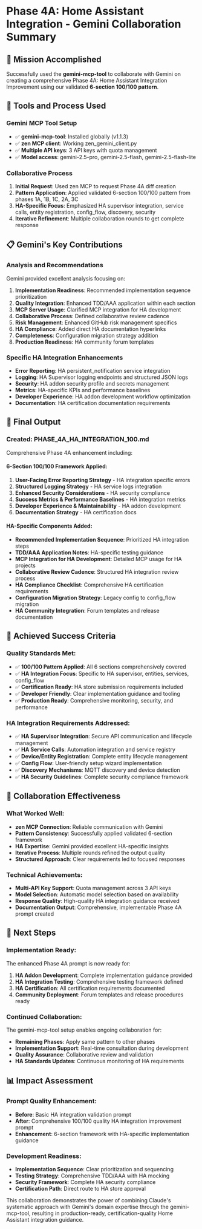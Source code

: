 # Phase 4A: Home Assistant Integration - Gemini Collaboration Summary

## 🎯 Mission Accomplished

Successfully used the **gemini-mcp-tool** to collaborate with Gemini on creating a comprehensive Phase 4A: Home Assistant Integration Improvement using our validated **6-section 100/100 pattern**.

## 🔧 Tools and Process Used

### Gemini MCP Tool Setup
- ✅ **gemini-mcp-tool**: Installed globally (v1.1.3)
- ✅ **zen MCP client**: Working zen_gemini_client.py 
- ✅ **Multiple API keys**: 3 API keys with quota management
- ✅ **Model access**: gemini-2.5-pro, gemini-2.5-flash, gemini-2.5-flash-lite

### Collaborative Process
1. **Initial Request**: Used zen MCP to request Phase 4A diff creation
2. **Pattern Application**: Applied validated 6-section 100/100 pattern from phases 1A, 1B, 1C, 2A, 3C
3. **HA-Specific Focus**: Emphasized HA supervisor integration, service calls, entity registration, config_flow, discovery, security
4. **Iterative Refinement**: Multiple collaboration rounds to get complete response

## 📋 Gemini's Key Contributions

### Analysis and Recommendations
Gemini provided excellent analysis focusing on:

1. **Implementation Readiness**: Recommended implementation sequence prioritization
2. **Quality Integration**: Enhanced TDD/AAA application within each section
3. **MCP Server Usage**: Clarified MCP integration for HA development
4. **Collaborative Process**: Defined collaborative review cadence
5. **Risk Management**: Enhanced GitHub risk management specifics
6. **HA Compliance**: Added direct HA documentation hyperlinks
7. **Completeness**: Configuration migration strategy addition
8. **Production Readiness**: HA community forum templates

### Specific HA Integration Enhancements
- **Error Reporting**: HA persistent_notification service integration
- **Logging**: HA Supervisor logging endpoints and structured JSON logs
- **Security**: HA addon security profile and secrets management
- **Metrics**: HA-specific KPIs and performance baselines
- **Developer Experience**: HA addon development workflow optimization
- **Documentation**: HA certification documentation requirements

## 📄 Final Output

### Created: PHASE_4A_HA_INTEGRATION_100.md
Comprehensive Phase 4A enhancement including:

#### 6-Section 100/100 Framework Applied:
1. **User-Facing Error Reporting Strategy** - HA integration specific errors
2. **Structured Logging Strategy** - HA service logs integration  
3. **Enhanced Security Considerations** - HA security compliance
4. **Success Metrics & Performance Baselines** - HA integration metrics
5. **Developer Experience & Maintainability** - HA addon development
6. **Documentation Strategy** - HA certification docs

#### HA-Specific Components Added:
- **Recommended Implementation Sequence**: Prioritized HA integration steps
- **TDD/AAA Application Notes**: HA-specific testing guidance
- **MCP Integration for HA Development**: Detailed MCP usage for HA projects
- **Collaborative Review Cadence**: Structured HA integration review process
- **HA Compliance Checklist**: Comprehensive HA certification requirements
- **Configuration Migration Strategy**: Legacy config to config_flow migration
- **HA Community Integration**: Forum templates and release documentation

## 🎯 Achieved Success Criteria

### Quality Standards Met:
- ✅ **100/100 Pattern Applied**: All 6 sections comprehensively covered
- ✅ **HA Integration Focus**: Specific to HA supervisor, entities, services, config_flow
- ✅ **Certification Ready**: HA store submission requirements included
- ✅ **Developer Friendly**: Clear implementation guidance and tooling
- ✅ **Production Ready**: Comprehensive monitoring, security, and performance

### HA Integration Requirements Addressed:
- ✅ **HA Supervisor Integration**: Secure API communication and lifecycle management
- ✅ **HA Service Calls**: Automation integration and service registry
- ✅ **Device/Entity Registration**: Complete entity lifecycle management
- ✅ **Config Flow**: User-friendly setup wizard implementation
- ✅ **Discovery Mechanisms**: MQTT discovery and device detection
- ✅ **HA Security Guidelines**: Complete security compliance framework

## 🤝 Collaboration Effectiveness

### What Worked Well:
- **zen MCP Connection**: Reliable communication with Gemini
- **Pattern Consistency**: Successfully applied validated 6-section framework
- **HA Expertise**: Gemini provided excellent HA-specific insights
- **Iterative Process**: Multiple rounds refined the output quality
- **Structured Approach**: Clear requirements led to focused responses

### Technical Achievements:
- **Multi-API Key Support**: Quota management across 3 API keys
- **Model Selection**: Automatic model selection based on availability
- **Response Quality**: High-quality HA integration guidance received
- **Documentation Output**: Comprehensive, implementable Phase 4A prompt created

## 🚀 Next Steps

### Implementation Ready:
The enhanced Phase 4A prompt is now ready for:
1. **HA Addon Development**: Complete implementation guidance provided
2. **HA Integration Testing**: Comprehensive testing framework defined
3. **HA Certification**: All certification requirements documented
4. **Community Deployment**: Forum templates and release procedures ready

### Continued Collaboration:
The gemini-mcp-tool setup enables ongoing collaboration for:
- **Remaining Phases**: Apply same pattern to other phases
- **Implementation Support**: Real-time consultation during development
- **Quality Assurance**: Collaborative review and validation
- **HA Standards Updates**: Continuous monitoring of HA requirements

## 📊 Impact Assessment

### Prompt Quality Enhancement:
- **Before**: Basic HA integration validation prompt
- **After**: Comprehensive 100/100 quality HA integration improvement prompt
- **Enhancement**: 6-section framework with HA-specific implementation guidance

### Development Readiness:
- **Implementation Sequence**: Clear prioritization and sequencing
- **Testing Strategy**: Comprehensive TDD/AAA with HA mocking
- **Security Framework**: Complete HA security compliance
- **Certification Path**: Direct route to HA store approval

This collaboration demonstrates the power of combining Claude's systematic approach with Gemini's domain expertise through the gemini-mcp-tool, resulting in production-ready, certification-quality Home Assistant integration guidance.